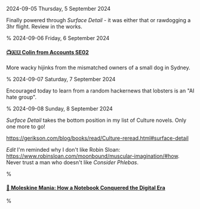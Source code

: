 2024-09-05 Thursday,  5 September 2024

Finally powered through *Surface Detail* - it was either that or rawdogging a 3hr flight. Review in the works. 

%
2024-09-06 Friday,  6 September 2024

#### [📺🇦🇺 Colin from Accounts SE02](https://www.imdb.com/title/tt18228732/episodes/?season=2&ref_=tt_eps_sn_2)

More wacky hijinks from the mismatched owners of a small dog in Sydney. 

%
2024-09-07 Saturday,  7 September 2024

Encouraged today to learn from a random hackernews that lobsters is an "AI hate group". 

%
2024-09-08 Sunday,  8 September 2024

*Surface Detail* takes the bottom position in my list of Culture novels. Only one more to go! 

<https://gerikson.com/blog/books/read/Culture-reread.html#surface-detail>

*Edit* I'm reminded why I don't like Robin Sloan: <https://www.robinsloan.com/moonbound/muscular-imagination/#how>. Never trust a man who doesn't like *Consider Phlebas*.

%

#### [🔗 Moleskine Mania: How a Notebook Conquered the Digital Era](https://thewalrus.ca/moleskine/)

%
